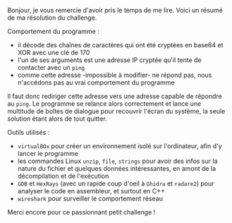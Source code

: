 Bonjour, je vous remercie d'avoir pris le temps de me lire.
Voici un résumé de ma résolution du challenge.

Comportement du programme :
- il décode des chaînes de caractères qui ont été cryptées en base64 et XOR avec une clé de 170
- l'un de ses arguments est une adresse IP cryptée qu'il tente de contacter avec un `ping`
- comme cette adresse -impossible à modifier- ne répond pas, nous n'accédons pas au vrai comportement du programme

Il faut donc rediriger cette adresse vers une adresse capable de répondre au `ping`. Le programme se relance alors correctement et lance une multitude de boîtes de dialogue pour recouvrir l'écran du système, la seule solution étant alors de tout quitter.

Outils utilisés :
- `virtualBOx` pour créer un environnement isolé sur l'ordinateur, afin d'y lancer le programme
- les commandes Linux `unzip`, `file`, `strings` pour avoir des infos sur la nature du fichier et quelques données intéressantes, en amont de la décompilation et de l'exécution
- `GDB` et `HexRays` (avec un rapide coup d'oeil à `Ghidra` et `radare2`) pour analyser le code en assembleur, et surtout en C++
- `wireshark` pour surveiller le comportement réseau

Merci encore pour ce passionnant petit challenge !